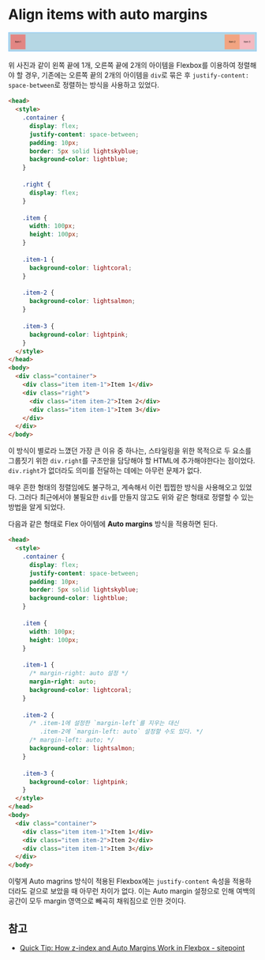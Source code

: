 # Align items with auto margins

![레이아웃 에제 1](./assets/align-items-with-auto-margins-1.png)

위 사진과 같이 왼쪽 끝에 1개, 오른쪽 끝에 2개의 아이템을 Flexbox를 이용하여 정렬해야 할 경우, 기존에는 오른쪽 끝의 2개의 아이템을 `div`로 묶은 후 `justify-content: space-between`로 정렬하는 방식을 사용하고 있었다.

```html
<head>
  <style>
    .container {
      display: flex;
      justify-content: space-between;
      padding: 10px;
      border: 5px solid lightskyblue;
      background-color: lightblue;
    }

    .right {
      display: flex;
    }

    .item {
      width: 100px;
      height: 100px;
    }

    .item-1 {
      background-color: lightcoral;
    }

    .item-2 {
      background-color: lightsalmon;
    }

    .item-3 {
      background-color: lightpink;
    }
  </style>
</head>
<body>
  <div class="container">
    <div class="item item-1">Item 1</div>
    <div class="right">
      <div class="item item-2">Item 2</div>
      <div class="item item-1">Item 3</div>
    </div>
  </div>
</body>
```

이 방식이 별로라 느꼈던 가장 큰 이유 중 하나는, 스타일링을 위한 목적으로 두 요소를 그룹짓기 위한 `div.right`를 구조만을 담당해야 할 HTML에 추가해야한다는 점이었다. `div.right`가 없더라도 의미를 전달하는 데에는 아무런 문제가 없다.

매우 흔한 형태의 정렬임에도 불구하고, 계속해서 이런 찝찝한 방식을 사용해오고 있었다. 그러다 최근에서야 불필요한 `div`를 만들지 않고도 위와 같은 형태로 정렬할 수 있는 방법을 알게 되었다.

다음과 같은 형태로 Flex 아이템에 **Auto margins** 방식을 적용하면 된다.

```html
<head>
  <style>
    .container {
      display: flex;
      justify-content: space-between;
      padding: 10px;
      border: 5px solid lightskyblue;
      background-color: lightblue;
    }

    .item {
      width: 100px;
      height: 100px;
    }

    .item-1 {
      /* margin-right: auto 설정 */
      margin-right: auto;
      background-color: lightcoral;
    }

    .item-2 {
      /* .item-1에 설정한 `margin-left`를 지우는 대신
         .item-2에 `margin-left: auto` 설정할 수도 있다. */
      /* margin-left: auto; */
      background-color: lightsalmon;
    }

    .item-3 {
      background-color: lightpink;
    }
  </style>
</head>
<body>
  <div class="container">
    <div class="item item-1">Item 1</div>
    <div class="item item-2">Item 2</div>
    <div class="item item-1">Item 3</div>
  </div>
</body>
```

이렇게 Auto magrins 방식이 적용된 Flexbox에는 `justify-content` 속성을 적용하더라도 겉으로 보았을 때 아무런 차이가 없다. 이는 Auto margin 설정으로 인해 여백의 공간이 모두 margin 영역으로 빼곡히 채워짐으로 인한 것이다.

## 참고

* [Quick Tip: How z-index and Auto Margins Work in Flexbox - sitepoint](https://www.sitepoint.com/quick-tip-how-z-index-and-auto-margins-work-in-flexbox/)

